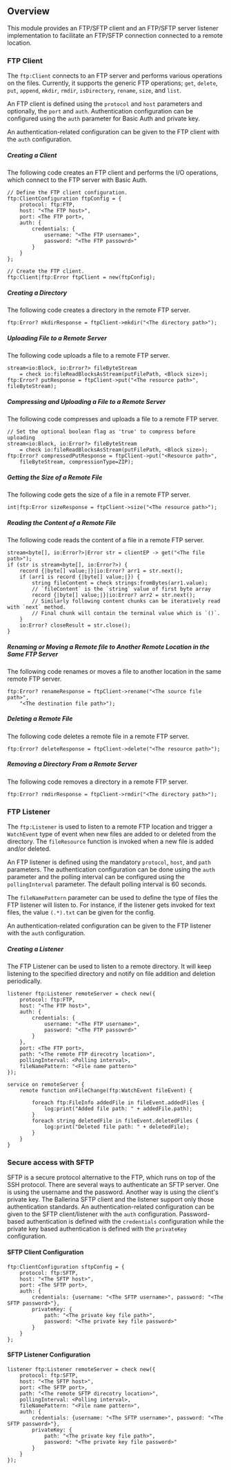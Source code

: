 ## Overview

This module provides an FTP/SFTP client and an FTP/SFTP server listener implementation to facilitate an FTP/SFTP connection connected to a remote location.

### FTP Client

The `ftp:Client` connects to an FTP server and performs various operations on the files. Currently, it supports the
generic FTP operations; `get`, `delete`, `put`, `append`, `mkdir`, `rmdir`, `isDirectory`, `rename`, `size`, and
 `list`.

An FTP client is defined using the `protocol` and `host` parameters and optionally, the `port` and
`auth`. Authentication configuration can be configured using the `auth` parameter for Basic Auth and
private key.

An authentication-related configuration can be given to the FTP client with the `auth` configuration.

##### Creating a Client

The following code creates an FTP client and performs the I/O operations, which connect to the FTP server with Basic Auth.
```ballerina
// Define the FTP client configuration.
ftp:ClientConfiguration ftpConfig = {
    protocol: ftp:FTP,
    host: "<The FTP host>",
    port: <The FTP port>,
    auth: {
        credentials: {
            username: "<The FTP username>",
            password: "<The FTP passowrd>"
        }
    }
};

// Create the FTP client.
ftp:Client|ftp:Error ftpClient = new(ftpConfig);
```

##### Creating a Directory

The following code creates a directory in the remote FTP server.

```ballerina
ftp:Error? mkdirResponse = ftpClient->mkdir("<The directory path>");
```

##### Uploading File to a Remote Server

The following code uploads a file to a remote FTP server.

```ballerina
stream<io:Block, io:Error?> fileByteStream
    = check io:fileReadBlocksAsStream(putFilePath, <Block size>);
ftp:Error? putResponse = ftpClient->put("<The resource path>", fileByteStream);
```

##### Compressing and Uploading a File to a Remote Server

The following code compresses and uploads a file to a remote FTP server.

```ballerina
// Set the optional boolean flag as 'true' to compress before uploading
stream<io:Block, io:Error?> fileByteStream
    = check io:fileReadBlocksAsStream(putFilePath, <Block size>);
ftp:Error? compressedPutResponse = ftpClient->put("<Resource path>",
    fileByteStream, compressionType=ZIP);
```

##### Getting the Size of a Remote File

The following code gets the size of a file in a remote FTP server.

```ballerina
int|ftp:Error sizeResponse = ftpClient->size("<The resource path>");
```

##### Reading the Content of a Remote File

The following code reads the content of a file in a remote FTP server.

```ballerina
stream<byte[], io:Error?>|Error str = clientEP -> get("<The file path>");
if (str is stream<byte[], io:Error?>) {
    record {|byte[] value;|}|io:Error? arr1 = str.next();
    if (arr1 is record {|byte[] value;|}) {
        string fileContent = check strings:fromBytes(arr1.value);
        // `fileContent` is the `string` value of first byte array
        record {|byte[] value;|}|io:Error? arr2 = str.next();
        // Similarly following content chunks can be iteratively read with `next` method.
        // Final chunk will contain the terminal value which is `()`.
    }
    io:Error? closeResult = str.close();
}
```

##### Renaming or Moving a Remote file to Another Remote Location in the Same FTP Server

The following code renames or moves a file to another location in the same remote FTP server.

```ballerina
ftp:Error? renameResponse = ftpClient->rename("<The source file path>",
    "<The destination file path>");
```

##### Deleting a Remote File

The following code deletes a remote file in a remote FTP server.

```ballerina
ftp:Error? deleteResponse = ftpClient->delete("<The resource path>");
```

##### Removing a Directory From a Remote Server

The following code removes a directory in a remote FTP server.

```ballerina
ftp:Error? rmdirResponse = ftpClient->rmdir("<The directory path>");
```

### FTP Listener

The `ftp:Listener` is used to listen to a remote FTP location and trigger a `WatchEvent` type of event when new
files are added to or deleted from the directory. The `fileResource` function is invoked when a new file is added
and/or deleted.

An FTP listener is defined using the mandatory `protocol`, `host`, and  `path` parameters. The authentication
configuration can be done using the `auth` parameter and the polling interval can be configured using the `pollingInterval` parameter.
The default polling interval is 60 seconds.

The `fileNamePattern` parameter can be used to define the type of files the FTP listener will listen to.
For instance, if the listener gets invoked for text files, the value `(.*).txt` can be given for the config.

An authentication-related configuration can be given to the FTP listener with the `auth` configuration.

##### Creating a Listener

The FTP Listener can be used to listen to a remote directory. It will keep listening to the specified directory and
notify on file addition and deletion periodically.

```ballerina
listener ftp:Listener remoteServer = check new({
    protocol: ftp:FTP,
    host: "<The FTP host>",
    auth: {
        credentials: {
            username: "<The FTP username>",
            password: "<The FTP passowrd>"
        }
    },
    port: <The FTP port>,
    path: "<The remote FTP direcotry location>",
    pollingInterval: <Polling interval>,
    fileNamePattern: "<File name pattern>"
});

service on remoteServer {
    remote function onFileChange(ftp:WatchEvent fileEvent) {

        foreach ftp:FileInfo addedFile in fileEvent.addedFiles {
            log:print("Added file path: " + addedFile.path);
        }
        foreach string deletedFile in fileEvent.deletedFiles {
            log:print("Deleted file path: " + deletedFile);
        }
    }
}
```

### Secure access with SFTP

SFTP is a secure protocol alternative to the FTP, which runs on top of the SSH protocol.
There are several ways to authenticate an SFTP server. One is using the username and the password.
Another way is using the client's private key. The Ballerina SFTP client and the listener support only those authentication standards.
An authentication-related configuration can be given to the SFTP client/listener with the `auth` configuration.
Password-based authentication is defined with the `credentials` configuration while the private key based authentication is defined with the `privateKey` configuration.

#### SFTP Client Configuration

```ballerina
ftp:ClientConfiguration sftpConfig = {
    protocol: ftp:SFTP,
    host: "<The SFTP host>",
    port: <The SFTP port>,
    auth: {
        credentials: {username: "<The SFTP username>", password: "<The SFTP password>"},
        privateKey: {
            path: "<The private key file path>",
            password: "<The private key file password>"
        }
    }
};
```

#### SFTP Listener Configuration

```ballerina
listener ftp:Listener remoteServer = check new({
    protocol: ftp:SFTP,
    host: "<The SFTP host>",
    port: <The SFTP port>,
    path: "<The remote SFTP direcotry location>",
    pollingInterval: <Polling interval>,
    fileNamePattern: "<File name pattern>",
    auth: {
        credentials: {username: "<The SFTP username>", password: "<The SFTP password>"},
        privateKey: {
            path: "<The private key file path>",
            password: "<The private key file password>"
        }
    }
});
```
